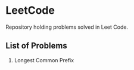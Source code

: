 # LeetCode
Repository holding problems solved in Leet Code.

## List of Problems 
1. Longest Common Prefix 